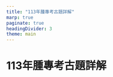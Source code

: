 ```yaml
---
title: "113年腫專考古題詳解"
marp: true
paginate: true
headingDivider: 3
theme: main
---
```


# 113年腫專考古題詳解


